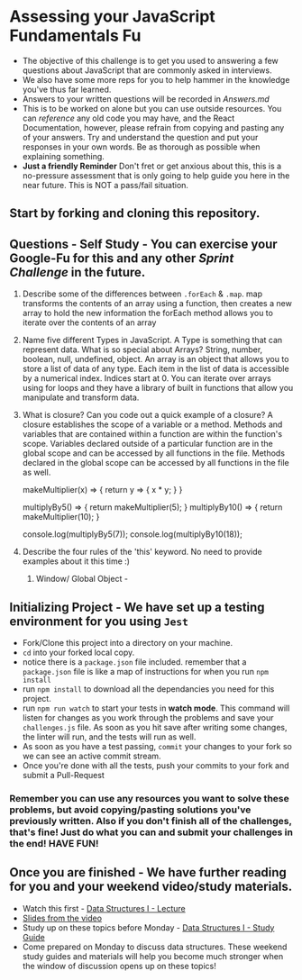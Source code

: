 # Assessing your JavaScript Fundamentals Fu
* The objective of this challenge is to get you used to answering a few questions about JavaScript that are commonly asked in interviews. 
* We also have some more reps for you to help hammer in the knowledge you've thus far learned.
* Answers to your written questions will be recorded in *Answers.md* 
* This is to be worked on alone but you can use outside resources. You can *reference* any old code you may have, and the React Documentation, however, please refrain from copying and pasting any of your answers. Try and understand the question and put your responses in your own words. Be as thorough as possible when explaining something. 
* **Just a friendly Reminder** Don't fret or get anxious about this, this is a no-pressure assessment that is only going to help guide you here in the near future. This is NOT a pass/fail situation. 
## Start by forking and cloning this repository.
## Questions - Self Study - You can exercise your Google-Fu for this and any other _Sprint Challenge_ in the future.
1. Describe some of the differences between `.forEach` & `.map`.
	map transforms the contents of an array using a function, then creates a new array to hold the new information
	the forEach method allows you to iterate over the contents of an array
2. Name five different Types in JavaScript. A Type is something that can represent data. What is so special about Arrays?
	String, number, boolean, null, undefined, object. 
	An array is an object that allows you to store a list of data of any type. Each item in the list of data is accessible by a numerical index. Indices start at 0. You can iterate over arrays using for loops and they have a library of built in functions that allow you manipulate and transform data. 
3. What is closure? Can you code out a quick example of a closure?
	A closure establishes the scope of a variable or a method. Methods and variables that are contained within a function are within the function's scope. Variables declared outside of a particular function are in the global scope and can be accessed by all functions in the file. Methods declared in the global scope can be accessed by all functions in the file as well.

	makeMultiplier(x) => {
		return y => {
			x * y;
		}
	}

	multiplyBy5() => {
		return makeMultiplier(5);
	} 
	multiplyBy10() => {
		return makeMultiplier(10);
	} 

	console.log(multiplyBy5(7));
	console.log(multiplyBy10(18));
4. Describe the four rules of the 'this' keyword. No need to provide examples about it this time :)
	1. Window/ Global Object - 

## Initializing Project - We have set up a testing environment for you using `Jest`
* Fork/Clone this project into a directory on your machine.
* `cd` into your forked local copy.
* notice there is a `package.json` file included. remember that a `package.json` file is like a map of instructions for when you run `npm install`
* run `npm install` to download all the dependancies you need for this project.
* run `npm run watch` to start your tests in **watch mode**. This command will listen for changes as you work through the problems and save your `challenges.js` file. As soon as you hit save after writing some changes, the linter will run, and the tests will run as well. 
* As soon as you have a test passing, `commit` your changes to your fork so we can see an active commit stream.
* Once you're done with all the tests, push your commits to your fork and submit a Pull-Request

### Remember you can use any resources you want to solve these problems, but avoid copying/pasting solutions you've previously written. Also if you don't finish all of the challenges, that's fine! Just do what you can and submit your challenges in the end! HAVE FUN!

## Once you are finished - We have further reading for you and your weekend video/study materials.
* Watch this first - [Data Structures I - Lecture](https://www.youtube.com/watch?v=hCOJeCA8-MI) 
* [Slides from the video](https://docs.google.com/presentation/d/1I-e6qaaoqf9w7Q-8jM7REJ9AjmGLvnxeGyXFl5HXm98/edit)
* Study up on these topics before Monday - [Data Structures I - Study Guide](https://github.com/LambdaSchool/Data-Structures-I-Mini-Sprint)
* Come prepared on Monday to discuss data structures. These weekend study guides and materials will help you become much stronger when the window of discussion opens up on these topics!
